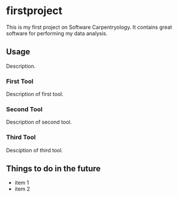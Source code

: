 # firstproject
This is my first project on Software Carpentryology. 
It contains great software for performing my data analysis. 

## Usage 
Description. 
### First Tool
Description of first tool.
### Second Tool
Description of second tool.
### Third Tool
Desciption of third tool.

## Things to do in the future
- item 1
- item 2


